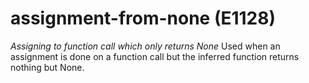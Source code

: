 # assignment-from-none (E1128)
*Assigning to function call which only returns None* Used when an
assignment is done on a function call but the inferred function returns
nothing but None.

